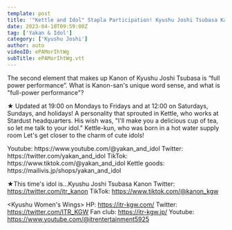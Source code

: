 ```yaml
---
template: post
title: '"Kettle and Idol" Stapla Participation! Kyushu Joshi Tsubasa Kanon 3'
date: 2023-04-10T09:59:00Z
tag: ['Yakan & Idol']
category: ['Kyushu Joshi']
author: auto 
videoID: ePAMorIhtWg
subTitle: ePAMorIhtWg.vtt
---
```

The second element that makes up Kanon of Kyushu Joshi Tsubasa is “full power performance”.
What is Kanon-san's unique word sense, and what is "full-power performance"?

★ Updated at 19:00 on Mondays to Fridays and at 12:00 on Saturdays, Sundays, and holidays!
A personality that sprouted in Kettle, who works at Stardust headquarters.
His wish was, "I'll make you a delicious cup of tea, so let me talk to your idol."
Kettle-kun, who was born in a hot water supply room
Let's get closer to the charm of cute idols!

<Kettle and Idol>
Youtube: https://www.youtube.com/@yakan_and_idol
Twitter: https://twitter.com/yakan_and_idol
TikTok: https://www.tiktok.com/@yakan_and_idol
Kettle goods: https://mailivis.jp/shops/yakan_and_idol

★This time's idol is...Kyushu Joshi Tsubasa Kanon
<Hanaon>
Twitter: https://twitter.com/itr_kanon
TikTok: https://www.tiktok.com/@kanon_kgw

<Kyushu Women's Wings>
HP: https://itr-kgw.com/
Twitter: https://twitter.com/ITR_KGW
Fan club: https://itr-kgw.jp/
Youtube: https://www.youtube.com/@itrentertainment5925
